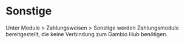 # Sonstige 

Unter Module \> Zahlungsweisen \> Sonstige werden Zahlungsmodule bereitgestellt, die keine Verbindung zum Gambio Hub benötigen.

  

  

  

  

  

  

  

  

  

  

  

  

  

  




